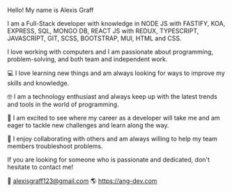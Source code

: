 Hello! My name is Alexis Graff

I am a Full-Stack developer with knowledge in NODE JS with FASTIFY, KOA, EXPRESS, SQL, MONGO DB, REACT JS with REDUX, TYPESCRIPT, JAVASCRIPT, GIT, SCSS, BOOTSTRAP, MUI, HTML and CSS.

I love working with computers and I am passionate about programming, problem-solving, and both team and independent work.

:computer: I love learning new things and am always looking for ways to improve my skills and knowledge.

:nerd_face: I am a technology enthusiast and always keep up with the latest trends and tools in the world of programming.

:rocket: I am excited to see where my career as a developer will take me and am eager to tackle new challenges and learn along the way.

:handshake: I enjoy collaborating with others and am always willing to help my team members troubleshoot problems.

If you are looking for someone who is passionate and dedicated, don't hesitate to contact me!

📩  alexisgraff123@gmail.com
🌎  https://ang-dev.com
